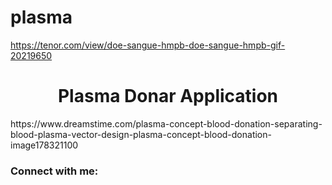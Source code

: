 # plasma
https://tenor.com/view/doe-sangue-hmpb-doe-sangue-hmpb-gif-20219650
<h1 align="center">Plasma Donar Application</h1>
https://www.dreamstime.com/plasma-concept-blood-donation-separating-blood-plasma-vector-design-plasma-concept-blood-donation-image178321100
<h3 align="center"></h3>

<h3 align="left">Connect with me:</h3>
<p align="left">
</p>
